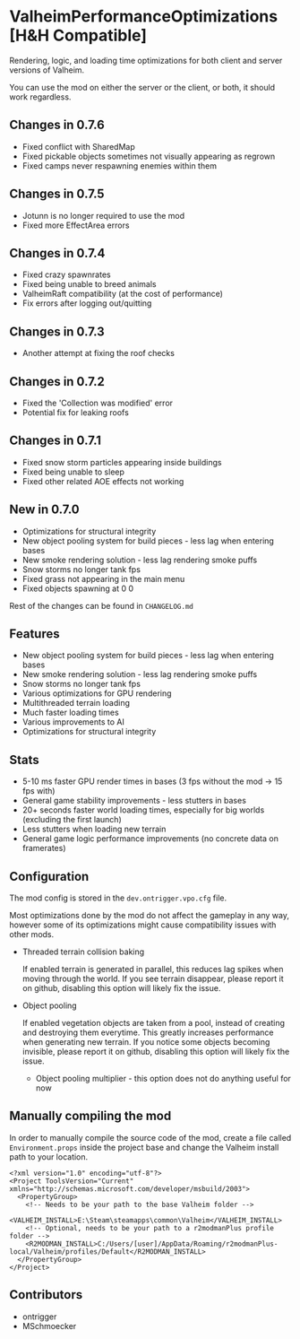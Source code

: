 # ValheimPerformanceOptimizations [H&H Compatible]

Rendering, logic, and loading time optimizations for both client and server versions of Valheim.

You can use the mod on either the server or the client, or both, it should work regardless.

## Changes in 0.7.6

* Fixed conflict with SharedMap
* Fixed pickable objects sometimes not visually appearing as regrown
* Fixed camps never respawning enemies within them

## Changes in 0.7.5

* Jotunn is no longer required to use the mod
* Fixed more EffectArea errors

## Changes in 0.7.4

* Fixed crazy spawnrates
* Fixed being unable to breed animals
* ValheimRaft compatibility (at the cost of performance)
* Fix errors after logging out/quitting

## Changes in 0.7.3

* Another attempt at fixing the roof checks

## Changes in 0.7.2

* Fixed the 'Collection was modified' error
* Potential fix for leaking roofs

## Changes in 0.7.1

* Fixed snow storm particles appearing inside buildings
* Fixed being unable to sleep
* Fixed other related AOE effects not working

## New in 0.7.0

* Optimizations for structural integrity
* New object pooling system for build pieces - less lag when entering bases
* New smoke rendering solution - less lag rendering smoke puffs
* Snow storms no longer tank fps
* Fixed grass not appearing in the main menu
* Fixed objects spawning at 0 0

Rest of the changes can be found in `CHANGELOG.md`

## Features

* New object pooling system for build pieces - less lag when entering bases
* New smoke rendering solution - less lag rendering smoke puffs
* Snow storms no longer tank fps
* Various optimizations for GPU rendering
* Multithreaded terrain loading
* Much faster loading times
* Various improvements to AI
* Optimizations for structural integrity

## Stats

* 5-10 ms faster GPU render times in bases (3 fps without the mod -> 15 fps with)
* General game stability improvements - less stutters in bases
* 20+ seconds faster world loading times, especially for big worlds (excluding the first launch)
* Less stutters when loading new terrain  
* General game logic performance improvements (no concrete data on framerates)

## Configuration

The mod config is stored in the `dev.ontrigger.vpo.cfg` file.

Most optimizations done by the mod do not affect the gameplay in any way, 
however some of its optimizations might cause compatibility issues with other mods.

* Threaded terrain collision baking

  If enabled terrain is generated in parallel, this reduces lag spikes when moving through the world. If you see terrain disappear, please report it on github, disabling this option will likely fix the issue.

* Object pooling

  If enabled vegetation objects are taken from a pool, instead of creating and destroying them everytime. This greatly increases performance when generating new terrain. If you notice some objects becoming invisible, please report it on github, disabling this option will likely fix the issue.

  * Object pooling multiplier - this option does not do anything useful for now

## Manually compiling the mod

In order to manually compile the source code of the mod, 
create a file called `Environment.props` inside the project base and change the Valheim install path to your location.

```
<?xml version="1.0" encoding="utf-8"?>
<Project ToolsVersion="Current" xmlns="http://schemas.microsoft.com/developer/msbuild/2003">
  <PropertyGroup>
    <!-- Needs to be your path to the base Valheim folder -->
    <VALHEIM_INSTALL>E:\Steam\steamapps\common\Valheim</VALHEIM_INSTALL>
    <!-- Optional, needs to be your path to a r2modmanPlus profile folder -->
    <R2MODMAN_INSTALL>C:/Users/[user]/AppData/Roaming/r2modmanPlus-local/Valheim/profiles/Default</R2MODMAN_INSTALL>
  </PropertyGroup>
</Project>
```

## Contributors

* ontrigger
* MSchmoecker
